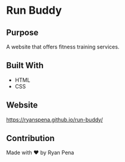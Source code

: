 # Run Buddy

## Purpose
A website that offers fitness training services.

## Built With
* HTML
* CSS

## Website
https://ryanspena.github.io/run-buddy/

## Contribution
Made with ❤️ by Ryan Pena
